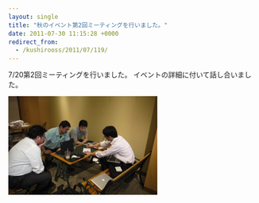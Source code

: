 ```yaml
---
layout: single
title: "秋のイベント第2回ミーティングを行いました。"
date: 2011-07-30 11:15:28 +0000
redirect_from:
  - /kushirooss/2011/07/119/
---
```

7/20第2回ミーティングを行いました。
イベントの詳細に付いて話し合いました。

<a href="/assets/images/2011/07/P1020528.jpg"><img class="aligncenter size-medium wp-image-120" title="P1020528" src="/assets/images/2011/07/P1020528-300x199.jpg" alt="" width="300" height="199" /></a>